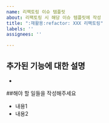 ```yaml
---
name: 리팩토링 이슈 템플릿
about: 리팩토링 시 해당 이슈 템플릿에 작성
title: ":재활용:refactor: XXX 리팩토링"
labels: ''
assignees: ''

---
```


## 추가된 기능에 대한 설명
-

##해야 할 일들을 작성해주세요
- 내용1
- 내용2
